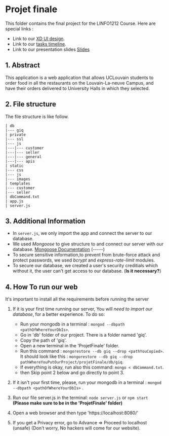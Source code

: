 # Projet finale
This folder contains the final project for the LINFO1212 Course.
Here are special links :
- Link to our [XD UI design](https://xd.adobe.com/view/55df3040-04f0-4185-98be-db1e66c10891-008c/).
- Link to our [tasks timeline](https://docs.google.com/document/d/1ffFzls8U0NDZME7glb_DqhvGBNL_LUBWAEz5BC5bzjw/edit?usp=sharing).
- Link to our presentation slides [Slides](https://www.icloud.com/keynote/0qzADc2W9uOAxx8WAyCxxhYxg#LINFO1212_-_GiQ)

## 1. Abstract
This application is a web application that allows UCLouvain students to order food in all the restaurants on the Louvain-La-neuve Campus, and have their orders delivered to University Halls in which they selected. 

## 2. File structure
The file structure is like follow.
```
| db
|--- giq
| private
|--- ssl
|--- js
|---|--- customer
|---|--- seller
|---|--- general
|---|--- apis
| static
|--- css
|--- js
|--- images
| templates
|--- customer
|--- seller
| dbCommand.txt
| app.js
| server.js
```

 ## 3. Additional Information
 * In `server.js`, we only import the app and connect the server to our database.
 * We used *Mongoose* to give structure to and connect our server with our database. [Mongoose Documentation](https://mongoosejs.com/docs/index.html) (-----)
 * To secure sensitive information,to prevent from brute-force attack and protect passwords, we used *bcrypt* and *express-rate-limit* modules.
 * To secure our database, we created a user's security creditials which without it, the user can't get access to our database. (**Is it necessary?**)
 
 ## 4. How To run our web
 
It's important to install all the requirements before running the server

1. If it is your first time running our server, You will *need to import our database*, for a better experience. To do so:
	* Run your mongodb in a terminal : `mongod --dbpath <pathOfWhereYourDbIs>`.
	* Go in 'db' folder of our project. There is a folder named 'giq'.
	* Copy the path of 'giq'. 
	* Open a new terminal in the 'ProjetFinale' folder.
	* Run this command : `mongorestore --db giq --drop <pathYouCopied>`. 
		It should look like this : `mongorestore --db giq --drop pathWhereYouPutOurProject/projetFinale/db/giq`.
	* If everything is okay, run also this command: `mongo < dbCommand.txt`.
	* then Skip point 2 below and go directly to point 3.

2. If it isn't your first time, please, run your mongodb in a terminal : `mongod --dbpath <pathOfWhereYourDbIs>` .
3. Run our file server.js in the terminal: `node server.js` or `npm start` **(Please make sure to be in the 'ProjetFinale' folder)**
4. Open a web browser and then type 'https://localhost:8080/'
5. If you get a Privacy error, go to Advance => Proceed to localhost (unsafe) (Don't worry, No hackers will come for our website).
